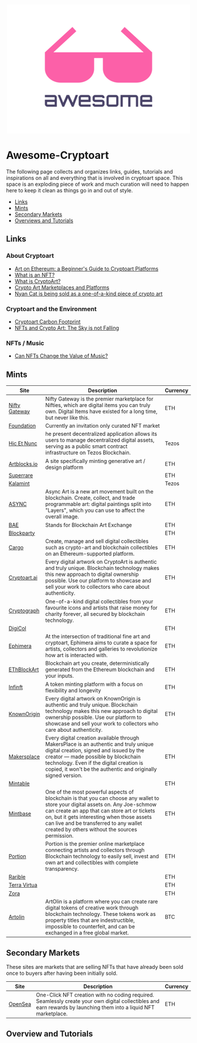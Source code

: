 
<div align="center">
	<img width="500" height="350" src="media/logo.svg" alt="Awesome">
</div>

# Awesome-Cryptoart
The following page collects and organizes links, guides, tutorials and inspirations on all and everything that is involved in cryptoart space. This space is an exploding piece of work and much curation will need to happen here to keep it clean as things go in and out of style. 

- [Links](#links)
- [Mints](#mints)
- [Secondary Markets](#secondary_markets)
- [Overviews and Tutorials](#overview_and_tutorials)



## Links 


### About Cryptoart
* [Art on Ethereum: a Beginner's Guide to Cryptoart Platforms](https://defiprime.com/cryptoart-on-ethereum)
* [What is an NFT?](https://www.nytimes.com/2021/03/11/arts/design/what-is-an-nft.html)
* [What is CryptoArt?](https://www.artnome.com/news/2018/1/14/what-is-cryptoart)
* [Crypto Art Marketplaces and Platforms](https://www.cryptoartnet.com/cryptoart-sites/marketplaces-platforms/)
* [Nyan Cat is being sold as a one-of-a-kind piece of crypto art](https://www.theverge.com/2021/2/18/22287956/nyan-cat-crypto-art-foundation-nft-sale-chris-torres)

### Cryptoart and the Environment 
* [Cryptoart Carbon Footprint](https://github.com/kylemcdonald/cryptoart-footprint)
* [NFTs and Crypto Art: The Sky is not Falling](https://sterlingcrispin.blogspot.com/2021/02/crypto-art-sky-is-not-falling.html)



### NFTs / Music 
* [Can NFTs Change the Value of Music?](https://decrypt.co/61241/can-nfts-change-how-we-value-music)

## Mints

| Site | Description | Currency |
|---|---|---|
|[Nifty Gateway](https://niftygateway.com/)|Nifty Gateway is the premier marketplace for Nifties, which are digital items you can truly own. Digital Items have existed for a long time, but never like this.|ETH|
|[Foundation](https://niftygateway.com/)|Currently an invitation only curated NFT market||
|[Hic Et Nunc](https://www.hicetnunc.xyz/)|he present decentralized application allows its users to manage decentralized digital assets, serving as a public smart contract infrastructure on Tezos Blockchain.|Tezos|
|[Artblocks.io](https://artblocks.io/)|A site specifically minting generative art / design platform|ETH|
|[Superrare](https://superrare.co/)||ETH|
|[Kalamint](https://kalamint.io/)||Tezos|
|[ASYNC](https://async.art/)|Async Art is a new art movement built on the blockchain. Create, collect, and trade programmable art: digital paintings split into "Layers", which you can use to affect the overall image.|ETH|
|[BAE](https://mybae.io/)|Stands for Blockchain Art Exchange |ETH|
|[Blockparty](https://blockparty.co/)||ETH|
|[Cargo](https://www.cargo.build/)|Create, manage and sell digital collectibles such as crypto-art and blockchain collectibles on an Ethereum-supported platform.|ETH|
|[Cryptoart.ai](https://cryptoart.ai/)|Every digital artwork on CryptoArt is authentic and truly unique. Blockchain technology makes this new approach to digital ownership possible. Use our platform to showcase and sell your work to collectors who care about authenticity.|ETH|
|[Cryptograph](https://cryptograph.co/)|One-of-a-kind digital collectibles from your favourite icons and artists that raise money for charity forever, all secured by blockchain technology.|ETH|
|[DigiCol](https://www.digicol.io/)||ETH|
|[Ephimera](https://ephimera.com/)|At the intersection of traditional fine art and cryptoart, Ephimera aims to curate a space for artists, collectors and galleries to revolutionize how art is interacted with.|ETH|
|[EThBlockArt](https://ethblock.art/)|Blockchain art you create, deterministically generated from the Ethereum blockchain and your inputs.|ETH|
|[Infinft](https://infinft.com/)|A token minting platform with a focus on flexibility and longevity|ETH|
|[KnownOrigin](https://knownorigin.io/)|Every digital artwork on KnownOrigin is authentic and truly unique. Blockchain technology makes this new approach to digital ownership possible. Use our platform to showcase and sell your work to collectors who care about authenticity.|ETH|
|[Makersplace](https://makersplace.com/)|Every digital creation available through MakersPlace is an authentic and truly unique digital creation, signed and issued by the creator — made possible by blockchain technology. Even if the digital creation is copied, it won't be the authentic and originally signed version.|ETH|
|[Mintable](https://mintable.app/)||ETH|
|[Mintbase](https://mintbase.io/)|One of the most powerful aspects of blockchain is that you can choose any wallet to store your digital assets on. Any Joe-schmow can create an app that can store art or tickets on, but it gets interesting when those assets can live and be transferred to any wallet created by others without the sources permission.|ETH|
|[Portion](https://portion.io/)|Portion is the premier online marketplace connecting artists and collectors through Blockchain technology to easily sell, invest and own art and collectibles with complete transparency.|ETH|
|[Rarible](https://rarible.com/)||ETH|
|[Terra Virtua](https://terravirtua.io/)||ETH|
|[Zora](https://zora.co/)||ETH|
|[Artolin](https://artolin.org/)|ArtOlin is a platform where you can create rare digital tokens of creative work through blockchain technology. These tokens work as property titles that are indestructible, impossible to counterfeit, and can be exchanged in a free global market.|BTC|

## Secondary Markets 
These sites are markets that are selling NFTs that have already been sold once to buyers after having been initially sold. 

| Site | Description | Currency |
|---|---|---|
|[OpenSea](https://opensea.io/)|One-Click NFT creation with no coding required. Seamlessly create your own digital collectibles and earn rewards by launching them into a liquid NFT marketplace.|ETH|

## Overview and Tutorials



